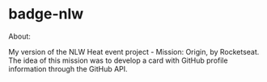 # badge-nlw
 About:

My version of the NLW Heat event project - Mission: Origin, by Rocketseat. The idea of ​​this mission was to develop a card with GitHub profile information through the GitHub API. 
